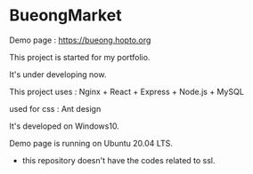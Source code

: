 # BueongMarket
Demo page : https://bueong.hopto.org


This project is started for my portfolio.

It's under developing now.

This project uses : Nginx + React + Express + Node.js + MySQL

used for css : Ant design

It's developed on Windows10.

Demo page is running on Ubuntu 20.04 LTS.

* this repository doesn't have the codes related to ssl.
